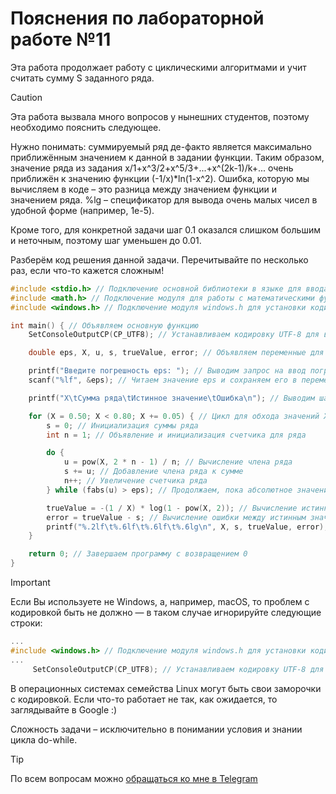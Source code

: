 # Пояснения по лабораторной работе №11

Эта работа продолжает работу с циклическими алгоритмами и учит считать сумму S заданного ряда.

> [!CAUTION]
> Эта работа вызвала много вопросов у нынешних студентов, поэтому необходимо пояснить следующее.
>
> Нужно понимать: суммируемый ряд де-факто является максимально приближённым значением к данной в задании функции.
> Таким образом, значение ряда из задания x/1+x^3/2+x^5/3+...+x^(2k-1)/k+... очень приближён к значению функции (-1/x)*ln(1-x^2).
> Ошибка, которую мы вычисляем в коде – это разница между значением функции и значением ряда. %lg – спецификатор для вывода очень малых чисел в удобной форме (например, 1e-5).
> 
> Кроме того, для конкретной задачи шаг 0.1 оказался слишком большим и неточным, поэтому шаг уменьшен до 0.01.

Разберём код решения данной задачи. Перечитывайте по несколько раз, если что-то кажется сложным!

```c
#include <stdio.h> // Подключение основной библиотеки в языке для ввода/вывода
#include <math.h> // Подключение модуля для работы с математическими функциями
#include <windows.h> // Подключение модуля windows.h для установки кодировки вывода

int main() { // Объявляем основную функцию
    SetConsoleOutputCP(CP_UTF8); // Устанавливаем кодировку UTF-8 для вывода в консоли русских символов

    double eps, X, u, s, trueValue, error; // Объявляем переменные для хранения значений погрешности, аргумента, члена ряда, суммы ряда, истинного значения и ошибки

    printf("Введите погрешность eps: "); // Выводим запрос на ввод погрешности eps
    scanf("%lf", &eps); // Читаем значение eps и сохраняем его в переменную

    printf("X\tСумма ряда\tИстинное значение\tОшибка\n"); // Выводим шапку таблицы результатов

    for (X = 0.50; X < 0.80; X += 0.05) { // Цикл для обхода значений X от 0.50 до 0.80 с шагом 0.05
        s = 0; // Инициализация суммы ряда
        int n = 1; // Объявление и инициализация счетчика для ряда

        do {
            u = pow(X, 2 * n - 1) / n; // Вычисление члена ряда
            s += u; // Добавление члена ряда к сумме
            n++; // Увеличение счетчика ряда
        } while (fabs(u) > eps); // Продолжаем, пока абсолютное значение очередного члена ряда больше погрешности

        trueValue = -(1 / X) * log(1 - pow(X, 2)); // Вычисление истинного значения функции
        error = trueValue - s; // Вычисление ошибки между истинным значением и суммой ряда
        printf("%.2lf\t%.6lf\t%.6lf\t%.6lg\n", X, s, trueValue, error); // Выводим значения X, суммы ряда, истинного значения и ошибки
    }

    return 0; // Завершаем программу с возвращением 0
}
```

> [!IMPORTANT]
> Если Вы используете не Windows, а, например, macOS, то проблем с кодировкой быть не должно — в таком случае игнорируйте следующие строки:
> ```c
> ...
> #include <windows.h> // Подключение модуля windows.h для установки кодировки вывода
> ...
>      SetConsoleOutputCP(CP_UTF8); // Устанавливаем кодировку UTF-8 для вывода в консоли русских символов: иначе будут иероглифы
> ```
>
> В операционных системах семейства Linux могут быть свои заморочки с кодировкой. Если что-то работает не так, как ожидается, то заглядывайте в Google :)

Сложность задачи – исключительно в понимании условия и знании цикла do-while.

> [!TIP]
> По всем вопросам можно [обращаться ко мне в Telegram](https://t.me/plunkzy)